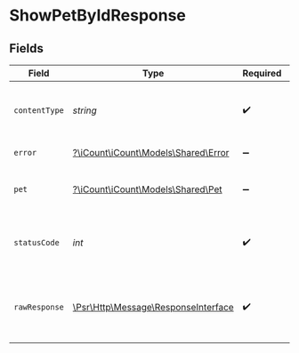 # ShowPetByIdResponse


## Fields

| Field                                                                                                        | Type                                                                                                         | Required                                                                                                     | Description                                                                                                  |
| ------------------------------------------------------------------------------------------------------------ | ------------------------------------------------------------------------------------------------------------ | ------------------------------------------------------------------------------------------------------------ | ------------------------------------------------------------------------------------------------------------ |
| `contentType`                                                                                                | *string*                                                                                                     | :heavy_check_mark:                                                                                           | HTTP response content type for this operation                                                                |
| `error`                                                                                                      | [?\iCount\iCount\Models\Shared\Error](../../Models/Shared/Error.md)                                          | :heavy_minus_sign:                                                                                           | unexpected error                                                                                             |
| `pet`                                                                                                        | [?\iCount\iCount\Models\Shared\Pet](../../Models/Shared/Pet.md)                                              | :heavy_minus_sign:                                                                                           | Expected response to a valid request                                                                         |
| `statusCode`                                                                                                 | *int*                                                                                                        | :heavy_check_mark:                                                                                           | HTTP response status code for this operation                                                                 |
| `rawResponse`                                                                                                | [\Psr\Http\Message\ResponseInterface](https://www.php-fig.org/psr/psr-7/#33-psrhttpmessageresponseinterface) | :heavy_check_mark:                                                                                           | Raw HTTP response; suitable for custom response parsing                                                      |